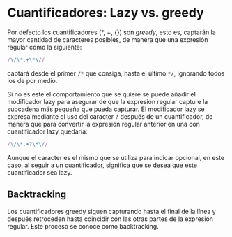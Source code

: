 # Cuantificadores: Lazy vs. greedy

Por defecto los cuantificadores (\*, +, {}) son *greedy*, esto es, captarán la mayor cantidad de caracteres posibles, de manera que una expresión regular como la siguiente:

```javascript
/\/\*.+\*\//
```
captará desde el primer `/*` que consiga, hasta el último `*/`, ignorando todos los de por medio.

Si no es este el comportamiento que se quiere se puede añadir el modificador lazy para asegurar de que la expresión regular capture la subcadena más pequeña que pueda capturar. El modificador lazy se expresa mediante el uso del caracter `?` después de un cuantificador, de manera que para convertir la expresión regular anterior en una con cuantificador lazy quedaría:
```javascript
/\/\*.+?\*\//
```

Aunque el caracter es el mismo que se utiliza para indicar opcional, en este caso, al seguir a un cuantificador, significa que se desea que este cuantificador sea lazy.

## Backtracking
Los cuantificadores greedy siguen capturando hasta el final de la línea y después retroceden hasta coincidir con las otras partes de la expresión regular. Este proceso se conoce como backtracking.
